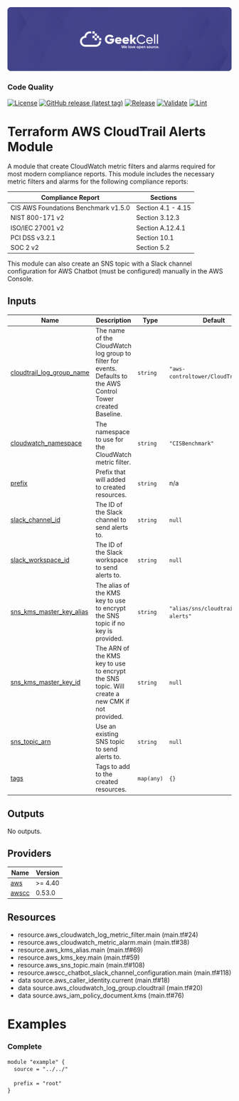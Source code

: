 <!-- BEGIN_TF_DOCS -->
[![Geek Cell GmbH](https://raw.githubusercontent.com/geekcell/.github/main/geekcell-github-banner.png)](https://www.geekcell.io/)


### Code Quality
[![License](https://img.shields.io/github/license/geekcell/terraform-aws-cloudtrail-alerts)](https://github.com/geekcell/terraform-aws-cloudtrail-alerts/blob/master/LICENSE)
[![GitHub release (latest tag)](https://img.shields.io/github/v/release/geekcell/terraform-aws-cloudtrail-alerts?logo=github&sort=semver)](https://github.com/geekcell/terraform-aws-cloudtrail-alerts/releases)
[![Release](https://github.com/geekcell/terraform-aws-cloudtrail-alerts/actions/workflows/release.yaml/badge.svg)](https://github.com/geekcell/terraform-aws-cloudtrail-alerts/actions/workflows/release.yaml)
[![Validate](https://github.com/geekcell/terraform-aws-cloudtrail-alerts/actions/workflows/validate.yaml/badge.svg)](https://github.com/geekcell/terraform-aws-cloudtrail-alerts/actions/workflows/validate.yaml)
[![Lint](https://github.com/geekcell/terraform-aws-cloudtrail-alerts/actions/workflows/linter.yaml/badge.svg)](https://github.com/geekcell/terraform-aws-cloudtrail-alerts/actions/workflows/linter.yaml)

<!--
Replace the GitHub Repo name and comment in these badges if they BridgeCrew is enabled for this repository.

### Security
[![Infrastructure Tests](https://www.bridgecrew.cloud/badges/github/geekcell/terraform-aws-cloudtrail-alerts/general)](https://www.bridgecrew.cloud/link/badge?vcs=github&fullRepo=geekcell%2Fterraform-aws-cloudtrail-alerts&benchmark=INFRASTRUCTURE+SECURITY)

#### Cloud
[![Infrastructure Tests](https://www.bridgecrew.cloud/badges/github/geekcell/terraform-aws-cloudtrail-alerts/cis_aws)](https://www.bridgecrew.cloud/link/badge?vcs=github&fullRepo=geekcell%2Fterraform-aws-cloudtrail-alerts&benchmark=CIS+AWS+V1.2)
[![Infrastructure Tests](https://www.bridgecrew.cloud/badges/github/geekcell/terraform-aws-cloudtrail-alerts/cis_aws_13)](https://www.bridgecrew.cloud/link/badge?vcs=github&fullRepo=geekcell%2Fterraform-aws-cloudtrail-alerts&benchmark=CIS+AWS+V1.3)
[![Infrastructure Tests](https://www.bridgecrew.cloud/badges/github/geekcell/terraform-aws-cloudtrail-alerts/cis_azure)](https://www.bridgecrew.cloud/link/badge?vcs=github&fullRepo=geekcell%2Fterraform-aws-cloudtrail-alerts&benchmark=CIS+AZURE+V1.1)
[![Infrastructure Tests](https://www.bridgecrew.cloud/badges/github/geekcell/terraform-aws-cloudtrail-alerts/cis_azure_13)](https://www.bridgecrew.cloud/link/badge?vcs=github&fullRepo=geekcell%2Fterraform-aws-cloudtrail-alerts&benchmark=CIS+AZURE+V1.3)
[![Infrastructure Tests](https://www.bridgecrew.cloud/badges/github/geekcell/terraform-aws-cloudtrail-alerts/cis_gcp)](https://www.bridgecrew.cloud/link/badge?vcs=github&fullRepo=geekcell%2Fterraform-aws-cloudtrail-alerts&benchmark=CIS+GCP+V1.1)

##### Container
[![Infrastructure Tests](https://www.bridgecrew.cloud/badges/github/geekcell/terraform-aws-cloudtrail-alerts/cis_kubernetes_16)](https://www.bridgecrew.cloud/link/badge?vcs=github&fullRepo=geekcell%2Fterraform-aws-cloudtrail-alerts&benchmark=CIS+KUBERNETES+V1.6)
[![Infrastructure Tests](https://www.bridgecrew.cloud/badges/github/geekcell/terraform-aws-cloudtrail-alerts/cis_eks_11)](https://www.bridgecrew.cloud/link/badge?vcs=github&fullRepo=geekcell%2Fterraform-aws-cloudtrail-alerts&benchmark=CIS+EKS+V1.1)
[![Infrastructure Tests](https://www.bridgecrew.cloud/badges/github/geekcell/terraform-aws-cloudtrail-alerts/cis_gke_11)](https://www.bridgecrew.cloud/link/badge?vcs=github&fullRepo=geekcell%2Fterraform-aws-cloudtrail-alerts&benchmark=CIS+GKE+V1.1)
[![Infrastructure Tests](https://www.bridgecrew.cloud/badges/github/geekcell/terraform-aws-cloudtrail-alerts/cis_kubernetes)](https://www.bridgecrew.cloud/link/badge?vcs=github&fullRepo=geekcell%2Fterraform-aws-cloudtrail-alerts&benchmark=CIS+KUBERNETES+V1.5)

#### Data protection
[![Infrastructure Tests](https://www.bridgecrew.cloud/badges/github/geekcell/terraform-aws-cloudtrail-alerts/soc2)](https://www.bridgecrew.cloud/link/badge?vcs=github&fullRepo=geekcell%2Fterraform-aws-cloudtrail-alerts&benchmark=SOC2)
[![Infrastructure Tests](https://www.bridgecrew.cloud/badges/github/geekcell/terraform-aws-cloudtrail-alerts/pci)](https://www.bridgecrew.cloud/link/badge?vcs=github&fullRepo=geekcell%2Fterraform-aws-cloudtrail-alerts&benchmark=PCI-DSS+V3.2)
[![Infrastructure Tests](https://www.bridgecrew.cloud/badges/github/geekcell/terraform-aws-cloudtrail-alerts/pci_dss_v321)](https://www.bridgecrew.cloud/link/badge?vcs=github&fullRepo=geekcell%2Fterraform-aws-cloudtrail-alerts&benchmark=PCI-DSS+V3.2.1)
[![Infrastructure Tests](https://www.bridgecrew.cloud/badges/github/geekcell/terraform-aws-cloudtrail-alerts/iso)](https://www.bridgecrew.cloud/link/badge?vcs=github&fullRepo=geekcell%2Fterraform-aws-cloudtrail-alerts&benchmark=ISO27001)
[![Infrastructure Tests](https://www.bridgecrew.cloud/badges/github/geekcell/terraform-aws-cloudtrail-alerts/nist)](https://www.bridgecrew.cloud/link/badge?vcs=github&fullRepo=geekcell%2Fterraform-aws-cloudtrail-alerts&benchmark=NIST-800-53)
[![Infrastructure Tests](https://www.bridgecrew.cloud/badges/github/geekcell/terraform-aws-cloudtrail-alerts/hipaa)](https://www.bridgecrew.cloud/link/badge?vcs=github&fullRepo=geekcell%2Fterraform-aws-cloudtrail-alerts&benchmark=HIPAA)
[![Infrastructure Tests](https://www.bridgecrew.cloud/badges/github/geekcell/terraform-aws-cloudtrail-alerts/fedramp_moderate)](https://www.bridgecrew.cloud/link/badge?vcs=github&fullRepo=geekcell%2Fterraform-aws-cloudtrail-alerts&benchmark=FEDRAMP+%28MODERATE%29)

-->

# Terraform AWS CloudTrail Alerts Module

A module that create CloudWatch metric filters and alarms required for most modern compliance reports. This
module includes the necessary metric filters and alarms for the following compliance reports:

| Compliance Report | Sections |
|---|---|
| CIS AWS Foundations Benchmark v1.5.0 | Section 4.1 - 4.15 |
| NIST 800-171 v2 | Section 3.12.3 |
| ISO/IEC 27001 v2 | Section A.12.4.1 |
| PCI DSS v3.2.1 | Section 10.1 |
| SOC 2 v2 | Section 5.2 |

This module can also create an SNS topic with a Slack channel configuration for AWS Chatbot (must be configured)
manually in the AWS Console.

## Inputs

| Name | Description | Type | Default | Required |
|------|-------------|------|---------|:--------:|
| <a name="input_cloudtrail_log_group_name"></a> [cloudtrail\_log\_group\_name](#input\_cloudtrail\_log\_group\_name) | The name of the CloudWatch log group to filter for events. Defaults to the AWS Control Tower created Baseline. | `string` | `"aws-controltower/CloudTrailLogs"` | no |
| <a name="input_cloudwatch_namespace"></a> [cloudwatch\_namespace](#input\_cloudwatch\_namespace) | The namespace to use for the CloudWatch metric filter. | `string` | `"CISBenchmark"` | no |
| <a name="input_prefix"></a> [prefix](#input\_prefix) | Prefix that will added to created resources. | `string` | n/a | yes |
| <a name="input_slack_channel_id"></a> [slack\_channel\_id](#input\_slack\_channel\_id) | The ID of the Slack channel to send alerts to. | `string` | `null` | no |
| <a name="input_slack_workspace_id"></a> [slack\_workspace\_id](#input\_slack\_workspace\_id) | The ID of the Slack workspace to send alerts to. | `string` | `null` | no |
| <a name="input_sns_kms_master_key_alias"></a> [sns\_kms\_master\_key\_alias](#input\_sns\_kms\_master\_key\_alias) | The alias of the KMS key to use to encrypt the SNS topic if no key is provided. | `string` | `"alias/sns/cloudtrail-alerts"` | no |
| <a name="input_sns_kms_master_key_id"></a> [sns\_kms\_master\_key\_id](#input\_sns\_kms\_master\_key\_id) | The ARN of the KMS key to use to encrypt the SNS topic. Will create a new CMK if not provided. | `string` | `null` | no |
| <a name="input_sns_topic_arn"></a> [sns\_topic\_arn](#input\_sns\_topic\_arn) | Use an existing SNS topic to send alerts to. | `string` | `null` | no |
| <a name="input_tags"></a> [tags](#input\_tags) | Tags to add to the created resources. | `map(any)` | `{}` | no |

## Outputs

No outputs.

## Providers

| Name | Version |
|------|---------|
| <a name="provider_aws"></a> [aws](#provider\_aws) | >= 4.40 |
| <a name="provider_awscc"></a> [awscc](#provider\_awscc) | 0.53.0 |

## Resources

- resource.aws_cloudwatch_log_metric_filter.main (main.tf#24)
- resource.aws_cloudwatch_metric_alarm.main (main.tf#38)
- resource.aws_kms_alias.main (main.tf#69)
- resource.aws_kms_key.main (main.tf#59)
- resource.aws_sns_topic.main (main.tf#108)
- resource.awscc_chatbot_slack_channel_configuration.main (main.tf#118)
- data source.aws_caller_identity.current (main.tf#18)
- data source.aws_cloudwatch_log_group.cloudtrail (main.tf#20)
- data source.aws_iam_policy_document.kms (main.tf#76)

# Examples
### Complete
```hcl
module "example" {
  source = "../../"

  prefix = "root"
}
```
<!-- END_TF_DOCS -->

